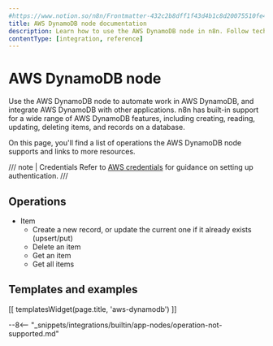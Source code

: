 ```yaml
---
#https://www.notion.so/n8n/Frontmatter-432c2b8dff1f43d4b1c8d20075510fe4
title: AWS DynamoDB node documentation
description: Learn how to use the AWS DynamoDB node in n8n. Follow technical documentation to integrate AWS DynamoDB node into your workflows.
contentType: [integration, reference]
---
```


# AWS DynamoDB node

Use the AWS DynamoDB node to automate work in AWS DynamoDB, and integrate AWS DynamoDB with other applications. n8n has built-in support for a wide range of AWS DynamoDB features, including creating, reading, updating, deleting items, and records on a database.

On this page, you'll find a list of operations the AWS DynamoDB node supports and links to more resources.

/// note | Credentials
Refer to [AWS credentials](/integrations/builtin/credentials/aws/) for guidance on setting up authentication. 
///

## Operations

* Item
  * Create a new record, or update the current one if it already exists (upsert/put)
  * Delete an item
  * Get an item
  * Get all items

## Templates and examples

<!-- see https://www.notion.so/n8n/Pull-in-templates-for-the-integrations-pages-37c716837b804d30a33b47475f6e3780 -->
[[ templatesWidget(page.title, 'aws-dynamodb') ]]

--8<-- "_snippets/integrations/builtin/app-nodes/operation-not-supported.md"

